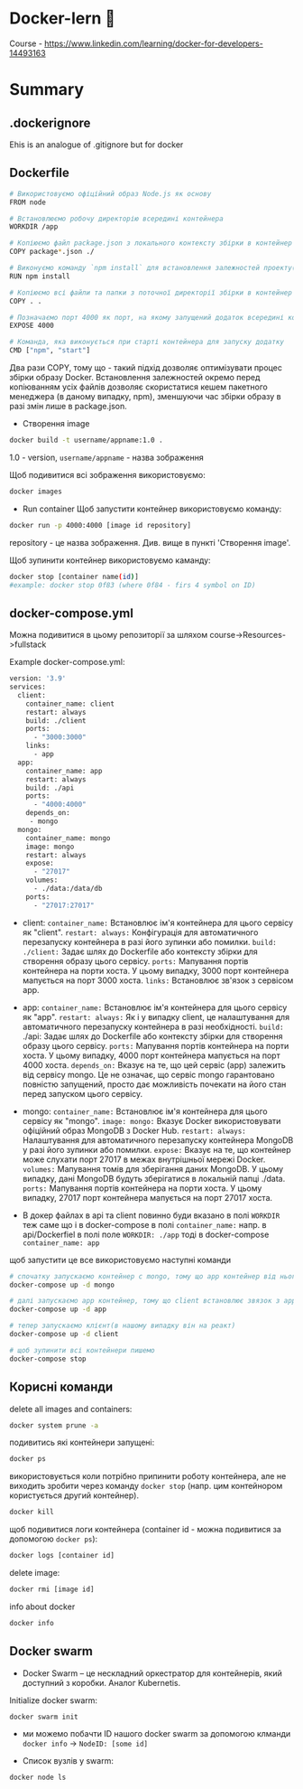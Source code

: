 # Docker-lern 🐳
  Course - https://www.linkedin.com/learning/docker-for-developers-14493163

# Summary

## .dockerignore
Еhis is an analogue of .gitignore but for docker

## Dockerfile
```bash
# Використовуємо офіційний образ Node.js як основу
FROM node

# Встановлюємо робочу директорію всередині контейнера
WORKDIR /app

# Копіюємо файл package.json з локального контексту збірки в контейнер
COPY package*.json ./

# Виконуємо команду `npm install` для встановлення залежностей проекту(node_modules)
RUN npm install

# Копіюємо всі файли та папки з поточної директорії збірки в контейнер
COPY . .

# Позначаємо порт 4000 як порт, на якому запущений додаток всередині контейнера
EXPOSE 4000

# Команда, яка виконується при старті контейнера для запуску додатку
CMD ["npm", "start"]
```

Два рази COPY, тому що - такий підхід дозволяє оптимізувати процес збірки образу Docker. Встановлення залежностей окремо перед копіюванням усіх файлів дозволяє скористатися кешем пакетного менеджера (в даному випадку, npm), зменшуючи час збірки образу в разі змін лише в package.json.

- Створення image
```bash
docker build -t username/appname:1.0 . 
```
1.0 - version,  `username/appname` - назва зображення

Щоб подивитися всі зображення використовуємо:
```bash
docker images
```

- Run container
Щоб запустити контейнер використовуємо команду:
```bash
docker run -p 4000:4000 [image id repository]
```
repository - це назва зображення. Див. вище в пункті 'Створення image'.

Щоб зупинити контейнер використовуємо каманду:
```bash
docker stop [container name(id)]
#example: docker stop 0f83 (where 0f84 - firs 4 symbol on ID)
```

## docker-compose.yml

Можна подивитися в цьому репозиторії за шляхом course->Resources->fullstack

Example docker-compose.yml:
```bash
version: '3.9'
services:
  client:
    container_name: client
    restart: always
    build: ./client
    ports: 
      - "3000:3000"
    links: 
      - app
  app:
    container_name: app
    restart: always
    build: ./api
    ports:
      - "4000:4000"
    depends_on:
     - mongo
  mongo: 
    container_name: mongo
    image: mongo
    restart: always
    expose:
      - "27017"
    volumes:
      - ./data:/data/db
    ports:
      - "27017:27017"
```

- client: 
`container_name:` Встановлює ім'я контейнера для цього сервісу як "client".
`restart: always:` Конфігурація для автоматичного перезапуску контейнера в разі його зупинки або помилки.
`build: ./client:` Задає шлях до Dockerfile або контексту збірки для створення образу цього сервісу.
`ports:` Мапування портів контейнера на порти хоста. У цьому випадку, 3000 порт контейнера мапується на порт 3000 хоста.
`links:` Встановлює зв'язок з сервісом app.

- app:
`container_name:` Встановлює ім'я контейнера для цього сервісу як "app".
`restart: always:` Як і у випадку client, це налаштування для автоматичного перезапуску контейнера в разі необхідності.
`build:` ./api: Задає шлях до Dockerfile або контексту збірки для створення образу цього сервісу.
`ports:` Мапування портів контейнера на порти хоста. У цьому випадку, 4000 порт контейнера мапується на порт 4000 хоста.
`depends_on:` Вказує на те, що цей сервіс (app) залежить від сервісу mongo. Це не означає, що сервіс mongo гарантовано повністю запущений, просто дає можливість почекати на його стан перед запуском цього сервісу.

- mongo:
`container_name:` Встановлює ім'я контейнера для цього сервісу як "mongo".
`image: mongo:` Вказує Docker використовувати офіційний образ MongoDB з Docker Hub.
`restart: always:` Налаштування для автоматичного перезапуску контейнера MongoDB у разі його зупинки або помилки.
`expose:` Вказує на те, що контейнер може слухати порт 27017 в межах внутрішньої мережі Docker.
`volumes:` Мапування томів для зберігання даних MongoDB. У цьому випадку, дані MongoDB будуть зберігатися в локальній папці ./data.
`ports:` Мапування портів контейнера на порти хоста. У цьому випадку, 27017 порт контейнера мапується на порт 27017 хоста.


- В докер файлах в api та client повинно буди вказано в полі ```WORKDIR``` теж саме що і в docker-compose в полі ```container_name:```
напр. в api/Dockerfiel в полі поле ```WORKDIR: ./app``` тоді в docker-compose ```container_name: app```

щоб запустити це все використовуємо наступні команди
```bash
# спочатку запускаємо контейнер с mongo, тому що apр контейнер від нього залежний `depends_on:`- mongo(див вище пояснення в docker-compose.yml -> app)
docker-compose up -d mongo

# далі запускаємо app контейнер, тому що client встановлює звязок з app щоб брати дані для клієнта
docker-compose up -d app

# тепер запускаємо клієнт(в нашому випадку він на реакт)
docker-compose up -d client

# щоб зупинити всі контейнери пишемо 
docker-compose stop
```

## Корисні команди

delete all images and containers: 
```bash
docker system prune -a
```

подивитись які контейнери запущені:
```bash
docker ps
```

використовується коли потрібно припинити роботу контейнера, але не виходить зробити через команду ```docker stop``` (напр. цим контейнором користується другий контейнер).
```bash
docker kill
```

щоб подивитися логи контейнера (container id - можна подивитися за допомогою ```docker ps```):
```bash
docker logs [container id]
```

delete image:
```bash
docker rmi [image id]
```

info about docker
```bash
docker info
```


## Docker swarm
- Docker Swarm – це нескладний оркестратор для контейнерів, який доступний з коробки. Аналог Kubernetis.

Initialize docker swarm:
```bash
docker swarm init
```
- ми можемо побачти ID нашого docker swarm за допомогою клманди ```docker info``` -> ```NodeID: [some id]```

- Список вузлів у swarm:
```bash
docker node ls
```